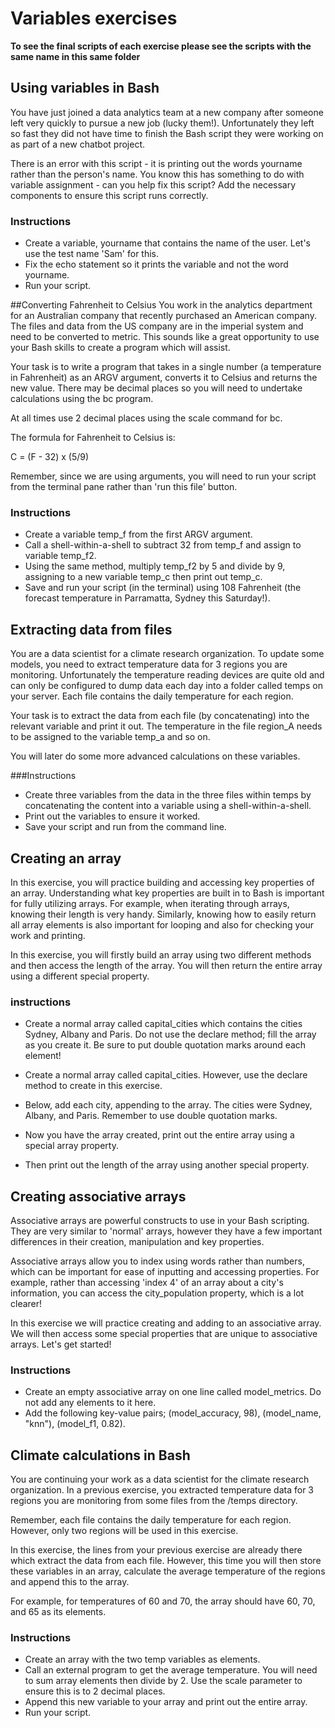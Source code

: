 # Variables exercises

**To see the final scripts of each exercise please see the scripts with the same name in this same folder**


## Using variables in Bash
You have just joined a data analytics team at a new company after someone left very quickly to pursue a new job (lucky them!). Unfortunately they left so fast they did not have time to finish the Bash script they were working on as part of a new chatbot project.

There is an error with this script - it is printing out the words yourname rather than the person's name. You know this has something to do with variable assignment - can you help fix this script? Add the necessary components to ensure this script runs correctly.

### Instructions

- Create a variable, yourname that contains the name of the user. Let's use the test name 'Sam' for this.
- Fix the echo statement so it prints the variable and not the word yourname.
- Run your script.


##Converting Fahrenheit to Celsius
You work in the analytics department for an Australian company that recently purchased an American company. The files and data from the US company are in the imperial system and need to be converted to metric. This sounds like a great opportunity to use your Bash skills to create a program which will assist.

Your task is to write a program that takes in a single number (a temperature in Fahrenheit) as an ARGV argument, converts it to Celsius and returns the new value. There may be decimal places so you will need to undertake calculations using the bc program.

At all times use 2 decimal places using the scale command for bc.

The formula for Fahrenheit to Celsius is:

C = (F - 32) x (5/9)

Remember, since we are using arguments, you will need to run your script from the terminal pane rather than 'run this file' button.

### Instructions


- Create a variable temp_f from the first ARGV argument.
- Call a shell-within-a-shell to subtract 32 from temp_f and assign to variable temp_f2.
- Using the same method, multiply temp_f2 by 5 and divide by 9, assigning to a new variable temp_c then print out temp_c.
- Save and run your script (in the terminal) using 108 Fahrenheit (the forecast temperature in Parramatta, Sydney this Saturday!).


## Extracting data from files
You are a data scientist for a climate research organization. To update some models, you need to extract temperature data for 3 regions you are monitoring. Unfortunately the temperature reading devices are quite old and can only be configured to dump data each day into a folder called temps on your server. Each file contains the daily temperature for each region.

Your task is to extract the data from each file (by concatenating) into the relevant variable and print it out. The temperature in the file region_A needs to be assigned to the variable temp_a and so on.

You will later do some more advanced calculations on these variables.

###Instructions

 - Create three variables from the data in the three files within temps by concatenating the content into a variable using a shell-within-a-shell.
 - Print out the variables to ensure it worked.
 - Save your script and run from the command line.


## Creating an array
In this exercise, you will practice building and accessing key properties of an array. Understanding what key properties are built in to Bash is important for fully utilizing arrays. For example, when iterating through arrays, knowing their length is very handy. Similarly, knowing how to easily return all array elements is also important for looping and also for checking your work and printing.

In this exercise, you will firstly build an array using two different methods and then access the length of the array. You will then return the entire array using a different special property.

### instructions

- Create a normal array called capital_cities which contains the cities Sydney, Albany and Paris. Do not use the declare method; fill the array as you create it. Be sure to put double quotation marks around each element!

- Create a normal array called capital_cities. However, use the declare method to create in this exercise.
- Below, add each city, appending to the array. The cities were Sydney, Albany, and Paris. Remember to use double quotation marks.

- Now you have the array created, print out the entire array using a special array property.
- Then print out the length of the array using another special property.

## Creating associative arrays
Associative arrays are powerful constructs to use in your Bash scripting. They are very similar to 'normal' arrays, however they have a few important differences in their creation, manipulation and key properties.

Associative arrays allow you to index using words rather than numbers, which can be important for ease of inputting and accessing properties. For example, rather than accessing 'index 4' of an array about a city's information, you can access the city_population property, which is a lot clearer!

In this exercise we will practice creating and adding to an associative array. We will then access some special properties that are unique to associative arrays. Let's get started!


### Instructions 

- Create an empty associative array on one line called model_metrics. Do not add any elements to it here.
- Add the following key-value pairs; (model_accuracy, 98), (model_name, "knn"), (model_f1, 0.82).


## Climate calculations in Bash
You are continuing your work as a data scientist for the climate research organization. In a previous exercise, you extracted temperature data for 3 regions you are monitoring from some files from the /temps directory.

Remember, each file contains the daily temperature for each region. However, only two regions will be used in this exercise.

In this exercise, the lines from your previous exercise are already there which extract the data from each file. However, this time you will then store these variables in an array, calculate the average temperature of the regions and append this to the array.

For example, for temperatures of 60 and 70, the array should have 60, 70, and 65 as its elements.

### Instructions

- Create an array with the two temp variables as elements.
- Call an external program to get the average temperature. You will need to sum array elements then divide by 2. Use the scale parameter to ensure this is to 2 decimal places.
- Append this new variable to your array and print out the entire array.
- Run your script.